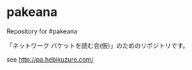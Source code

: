 # pakeana

Repository for #pakeana

「ネットワーク パケットを読む会(仮)」のためのリポジトリです。

see <a href="http://pa.hebikuzure.com/">http://pa.hebikuzure.com/</a>
